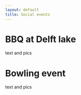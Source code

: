 ```yaml
---
layout: default
title: Social events
---
```


BBQ at Delft lake
===

text and pics


Bowling event
===

text and pics
